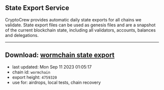 ## State Export Service
CryptoCrew provides automatic daily state exports for all chains we validate. State export files can be used as genesis files and are a snapshot of the current blockchain state, including all validators, accounts, balances and delegations.

---
**Download: [wormchain state export](https://dl.ccvalidators.com/SERVICE/wormchain/wormchain_export_4759320.json)**
---

- last updated: Mon Sep 11 2023 01:05:17
- chain id: `wormchain`
- export height: `4759320`
- use for: airdrops, local tests, chain recovery
